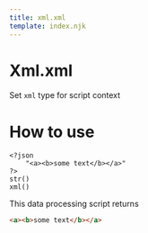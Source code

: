 ```yaml
---
title: xml.xml
template: index.njk
---
```


# Xml.xml

Set `xml` type for script context

# How to use

```dps
<?json
    "<a><b>some text</b></a>"
?>
str()
xml()

```

This data processing script returns

```html
<a><b>some text</b></a>
```
